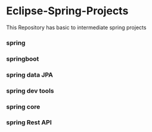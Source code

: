 # Eclipse-Spring-Projects
This Repository has basic to intermediate spring projects
### spring
### springboot
### spring data JPA
### spring dev tools
### spring core
### spring Rest API
